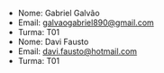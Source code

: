 - Nome: Gabriel Galvão
- Email: galvaogabriel890@gmail.com
- Turma: T01
- Nome: Davi Fausto
- Email: davi.fausto@hotmail.com
- Turma: T01